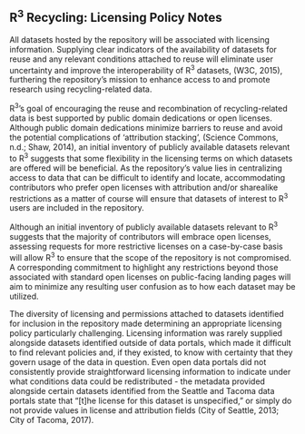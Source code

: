 ## R<sup>3</sup> Recycling: Licensing Policy Notes

All datasets hosted by the repository will be associated with licensing information. Supplying clear indicators of the availability of datasets for reuse and any relevant conditions attached to reuse will eliminate user uncertainty and improve the interoperability of R<sup>3</sup> datasets, (W3C, 2015), furthering the repository’s mission to enhance access to and promote research using recycling-related data.   
 
R<sup>3</sup>’s goal of encouraging the reuse and recombination of recycling-related data is best supported by public domain dedications or open licenses. Although public domain dedications minimize barriers to reuse and avoid the potential complications of ‘attribution stacking’, (Science Commons, n.d.; Shaw, 2014), an initial inventory of publicly available datasets relevant to R<sup>3</sup> suggests that some flexibility in the licensing terms on which datasets are offered will be beneficial. As the repository’s value lies in centralizing access to data that can be difficult to identify and locate, accommodating contributors who prefer open licenses with attribution and/or sharealike restrictions as a matter of course will ensure that datasets of interest to R<sup>3</sup> users are included in the repository. 
 
Although an initial inventory of publicly available datasets relevant to R<sup>3</sup> suggests that the majority of contributors will embrace open licenses, assessing requests for more restrictive licenses on a case-by-case basis will allow R<sup>3</sup> to ensure that the scope of the repository is not compromised. A corresponding commitment to highlight any restrictions beyond those associated with standard open licenses on public-facing landing pages will aim to minimize any resulting user confusion as to how each dataset may be utilized.
 
The diversity of licensing and permissions attached to datasets identified for inclusion in the repository made determining an appropriate licensing policy particularly challenging. Licensing information was rarely supplied alongside datasets identified outside of data portals, which made it difficult to find relevant policies and, if they existed, to know with certainty that they govern usage of the data in question. Even open data portals did not consistently provide straightforward licensing information to indicate under what conditions data could be redistributed - the metadata provided alongside certain datasets identified from the Seattle and Tacoma data portals state that “[t]he license for this dataset is unspecified,” or simply do not provide values in license and attribution fields (City of Seattle, 2013; City of Tacoma, 2017).
